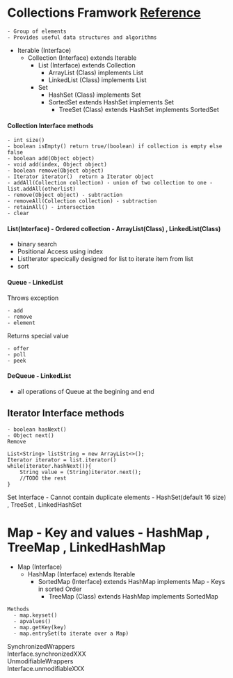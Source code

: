 # Collections Framwork [Reference](https://www.novixys.com/blog/wp-content/uploads/2017/02/Collections-768x480.png)
    - Group of elements
    - Provides useful data structures and algorithms
 * Iterable (Interface)
   *  Collection (Interface) extends Iterable
      * List (Interface) extends Collection
        * ArrayList (Class) implements List
        * LinkedList (Class) implements List
      * Set
        * HashSet (Class) implements Set
        * SortedSet extends HashSet implements Set
          * TreeSet (Class) extends HashSet implements SortedSet
#### Collection Interface methods
```
- int size() 
- boolean isEmpty() return true/(boolean) if collection is empty else false 
- boolean add(Object object)
- void add(index, Object object)
- boolean remove(Object object)
- Iterator iterator()  return a Iterator object 
- addAll(Collection collection) - union of two collection to one - list.addAll(otherlist)
- remove(Object object) - subtraction
- removeAll(Collection collection) - subtraction
- retainAll() - intersection
- clear
```
#### List(Interface) - Ordered collection - ArrayList(Class) , LinkedList(Class)
- binary search
- Positional Access using index
- ListIterator specically designed for list to iterate item from list 
- sort
#### Queue - LinkedList
Throws exception
``` 
- add
- remove
- element
```
Returns special value
```
- offer
- poll
- peek
```
#### DeQueue - LinkedList
- all operations of Queue at the begining and end
## Iterator Interface methods
```
- boolean hasNext() 
- Object next()
Remove

List<String> listString = new ArrayList<>();
Iterator iterator = list.iterator()
while(iterator.hashNext()){
    String value = (String)iterator.next();
    //TODO the rest
}
```    
Set Interface - Cannot contain duplicate elements - HashSet(default 16 size) , TreeSet , LinkedHashSet

# Map - Key and values - HashMap , TreeMap , LinkedHashMap
* Map (Interface)
  * HashMap (Interface) extends Iterable
    * SortedMap (Interface) extends HashMap implements Map - Keys in sorted Order
      * TreeMap (Class) extends HashMap implements SortedMap
```
Methods
  - map.keyset()
  - apvalues()
  - map.getKey(key)
  - map.entrySet(to iterate over a Map)
  ```
SynchronizedWrappers<br>
  Interface.synchronizedXXX<br>
UnmodifiableWrappers<br>
  Interface.unmodifiableXXX<br>
